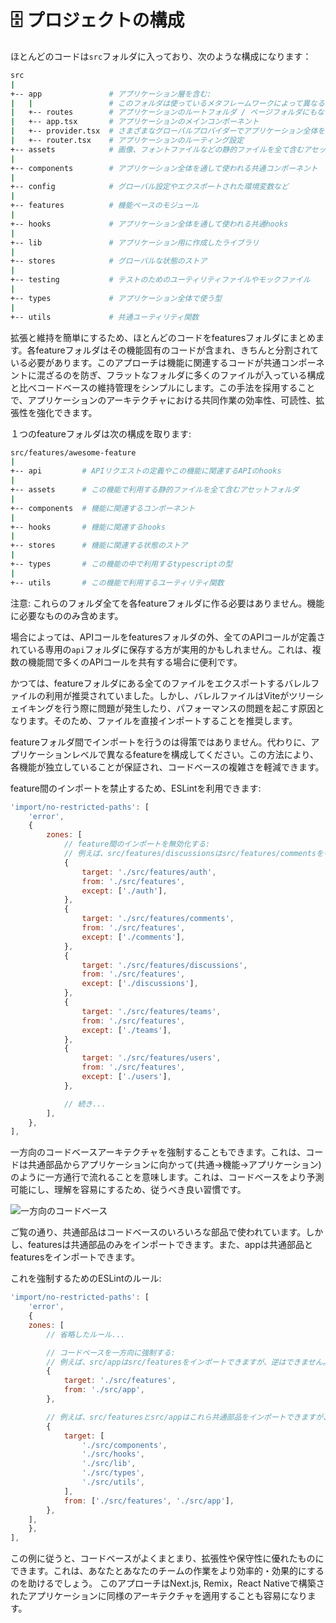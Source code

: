 # 🗄️ プロジェクトの構成

ほとんどのコードは`src`フォルダに入っており、次のような構成になります：

```sh
src
|
+-- app               # アプリケーション層を含む:
|   |                 # このフォルダは使っているメタフレームワークによって異なるかもしれません
|   +-- routes        # アプリケーションのルートフォルダ / ページフォルダにもなる
|   +-- app.tsx       # アプリケーションのメインコンポーネント
|   +-- provider.tsx  # さまざまなグローバルプロバイダーでアプリケーション全体をラップする、アプリケーションプロバイダー - 使っているメタフレームワークによって異なるかもしれません
|   +-- router.tsx    # アプリケーションのルーティング設定
+-- assets            # 画像、フォントファイルなどの静的ファイルを全て含むアセットフォルダ
|
+-- components        # アプリケーション全体を通して使われる共通コンポーネント
|
+-- config            # グローバル設定やエクスポートされた環境変数など
|
+-- features          # 機能ベースのモジュール
|
+-- hooks             # アプリケーション全体を通して使われる共通hooks
|
+-- lib               # アプリケーション用に作成したライブラリ
|
+-- stores            # グローバルな状態のストア
|
+-- testing           # テストのためのユーティリティファイルやモックファイル
|
+-- types             # アプリケーション全体で使う型
|
+-- utils             # 共通ユーティリティ関数
```

拡張と維持を簡単にするため、ほとんどのコードをfeaturesフォルダにまとめます。各featureフォルダはその機能固有のコードが含まれ、きちんと分割されている必要があります。このアプローチは機能に関連するコードが共通コンポーネントに混ざるのを防ぎ、フラットなフォルダに多くのファイルが入っている構成と比べコードベースの維持管理をシンプルにします。この手法を採用することで、アプリケーションのアーキテクチャにおける共同作業の効率性、可読性、拡張性を強化できます。

１つのfeatureフォルダは次の構成を取ります:

```sh
src/features/awesome-feature
|
+-- api         # APIリクエストの定義やこの機能に関連するAPIのhooks
|
+-- assets      # この機能で利用する静的ファイルを全て含むアセットフォルダ
|
+-- components  # 機能に関連するコンポーネント
|
+-- hooks       # 機能に関連するhooks
|
+-- stores      # 機能に関連する状態のストア
|
+-- types       # この機能の中で利用するtypescriptの型
|
+-- utils       # この機能で利用するユーティリティ関数
```

注意: これらのフォルダ全てを各featureフォルダに作る必要はありません。機能に必要なもののみ含めます。

場合によっては、APIコールをfeaturesフォルダの外、全てのAPIコールが定義されている専用の`api`フォルダに保存する方が実用的かもしれません。これは、複数の機能間で多くのAPIコールを共有する場合に便利です。

かつては、featureフォルダにある全てのファイルをエクスポートするバレルファイルの利用が推奨されていました。しかし、バレルファイルはViteがツリーシェイキングを行う際に問題が発生したり、パフォーマンスの問題を起こす原因となります。そのため、ファイルを直接インポートすることを推奨します。

featureフォルダ間でインポートを行うのは得策ではありません。代わりに、アプリケーションレベルで異なるfeatureを構成してください。この方法により、各機能が独立していることが保証され、コードベースの複雑さを軽減できます。

feature間のインポートを禁止するため、ESLintを利用できます:

```js
'import/no-restricted-paths': [
    'error',
    {
        zones: [
            // feature間のインポートを無効化する:
            // 例えば、src/features/discussionsはsrc/features/commentsをインポートすべきではない、など。
            {
                target: './src/features/auth',
                from: './src/features',
                except: ['./auth'],
            },
            {
                target: './src/features/comments',
                from: './src/features',
                except: ['./comments'],
            },
            {
                target: './src/features/discussions',
                from: './src/features',
                except: ['./discussions'],
            },
            {
                target: './src/features/teams',
                from: './src/features',
                except: ['./teams'],
            },
            {
                target: './src/features/users',
                from: './src/features',
                except: ['./users'],
            },

            // 続き...
        ],
    },
],
```

一方向のコードベースアーキテクチャを強制することもできます。これは、コードは共通部品からアプリケーションに向かって(共通→機能→アプリケーション)のように一方通行で流れることを意味します。これは、コードベースをより予測可能にし、理解を容易にするため、従うべき良い習慣です。

![一方向のコードベース](./assets/unidirectional-codebase.png)

ご覧の通り、共通部品はコードベースのいろいろな部品で使われています。しかし、featuresは共通部品のみをインポートできます。また、appは共通部品とfeaturesをインポートできます。

これを強制するためのESLintのルール:

```js
'import/no-restricted-paths': [
    'error',
    {
    zones: [
        // 省略したルール...

        // コードベースを一方向に強制する:
        // 例えば、src/appはsrc/featuresをインポートできますが、逆はできません。
        {
            target: './src/features',
            from: './src/app',
        },

        // 例えば、src/featuresとsrc/appはこれら共通部品をインポートできますが、逆はできません。
        {
            target: [
                './src/components',
                './src/hooks',
                './src/lib',
                './src/types',
                './src/utils',
            ],
            from: ['./src/features', './src/app'],
        },
    ],
    },
],
```

この例に従うと、コードベースがよくまとまり、拡張性や保守性に優れたものにできます。これは、あなたとあなたのチームの作業をより効率的・効果的にするのを助けるでしょう。
このアプローチはNext.js, Remix，React Nativeで構築されたアプリケーションに同様のアーキテクチャを適用することも容易になります。
